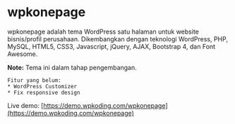 # wpkonepage
wpkonepage adalah tema WordPress satu halaman untuk website bisnis/profil perusahaan.
Dikembangkan dengan teknologi WordPress, PHP, MySQL, HTML5, CSS3, Javascript, jQuery, AJAX, Bootstrap 4, dan Font Awesome.

**Note:** Tema ini dalam tahap pengembangan.
```
Fitur yang belum:
* WordPress Customizer
* Fix responsive design
```

Live demo: [https://demo.wpkoding.com/wpkonepage](https://demo.wpkoding.com/wpkonepage)
